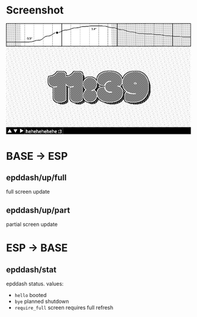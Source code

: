 
# Screenshot

![screenshot](./output/test.png)



# BASE -> ESP

## epddash/up/full

full screen update


## epddash/up/part

partial screen update


# ESP -> BASE

## epddash/stat

epddash status. values:
- `hello` booted
- `bye` planned shutdown
- `require_full` screen requires full refresh 

